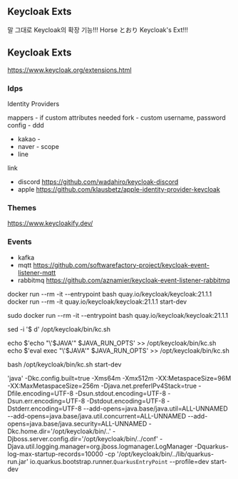 Keycloak Exts
-------------

말 그대로 Keycloak의 확장 기능!!!
Horse とおり Keycloak's Ext!!!

## Keycloak Exts

https://www.keycloak.org/extensions.html

### Idps

Identity Providers

mappers - if custom attributes needed
fork - custom username, password
config - ddd

* kakao -
* naver - scope
* line

link
* discord https://github.com/wadahiro/keycloak-discord
* apple https://github.com/klausbetz/apple-identity-provider-keycloak

### Themes

https://www.keycloakify.dev/

### Events

* kafka
* mqtt https://github.com/softwarefactory-project/keycloak-event-listener-mqtt
* rabbitmq https://github.com/aznamier/keycloak-event-listener-rabbitmq


docker run --rm -it --entrypoint bash quay.io/keycloak/keycloak:21.1.1
docker run --rm -it quay.io/keycloak/keycloak:21.1.1 start-dev


sudo docker run --rm -it --entrypoint bash quay.io/keycloak/keycloak:21.1.1

sed -i '$ d' /opt/keycloak/bin/kc.sh

echo $'echo "\'$JAVA\'" $JAVA_RUN_OPTS' >> /opt/keycloak/bin/kc.sh
echo $'eval exec "\'$JAVA\'" $JAVA_RUN_OPTS' >> /opt/keycloak/bin/kc.sh

bash /opt/keycloak/bin/kc.sh start-dev

'java' -Dkc.config.built=true -Xms64m -Xmx512m -XX:MetaspaceSize=96M -XX:MaxMetaspaceSize=256m
-Djava.net.preferIPv4Stack=true
-Dfile.encoding=UTF-8
-Dsun.stdout.encoding=UTF-8
-Dsun.err.encoding=UTF-8
-Dstdout.encoding=UTF-8
-Dstderr.encoding=UTF-8
--add-opens=java.base/java.util=ALL-UNNAMED
--add-opens=java.base/java.util.concurrent=ALL-UNNAMED
--add-opens=java.base/java.security=ALL-UNNAMED
-Dkc.home.dir='/opt/keycloak/bin/..'
-Djboss.server.config.dir='/opt/keycloak/bin/../conf'
-Djava.util.logging.manager=org.jboss.logmanager.LogManager
-Dquarkus-log-max-startup-records=10000
-cp '/opt/keycloak/bin/../lib/quarkus-run.jar'
io.quarkus.bootstrap.runner.`QuarkusEntryPoint`
--profile=dev start-dev
